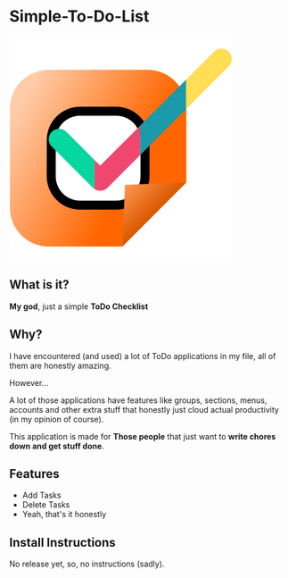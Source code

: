 # Simple-To-Do-List
![Simple-To-Do-List Logo](./icon.png)
## What is it?
**My god**, just a simple **ToDo Checklist**

## Why?
I have encountered (and used) a lot of ToDo applications in my file, all of them are honestly amazing.

However...

A lot of those applications have features like groups, sections, menus, accounts and other extra stuff that honestly just cloud actual productivity (in my opinion of course).

This application is made for **Those people** that just want to **write chores down and get stuff done**.

## Features

- Add Tasks
- Delete Tasks
- Yeah, that's it honestly

## Install Instructions
No release yet, so, no instructions (sadly).
